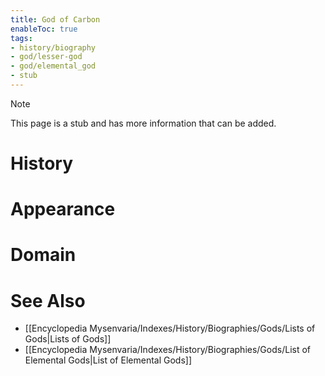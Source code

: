 ```yaml
---
title: God of Carbon
enableToc: true
tags:
- history/biography
- god/lesser-god
- god/elemental_god
- stub
---
```


> [!note]
> This page is a stub and has more information that can be added.

# History

# Appearance

# Domain

# See Also
- [[Encyclopedia Mysenvaria/Indexes/History/Biographies/Gods/Lists of Gods|Lists of Gods]]
- [[Encyclopedia Mysenvaria/Indexes/History/Biographies/Gods/List of Elemental Gods|List of Elemental Gods]]